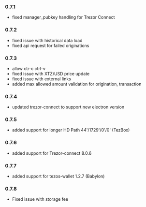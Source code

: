 ### 0.7.1
- fixed manager_pubkey handling for Trezor Connect

### 0.7.2
- fixed issue with historical data load 
- fixed api request for failed originations 

### 0.7.3
- allow ctr-c ctrl-v 
- fixed issue with XTZ/USD price update
- fixed issue with external links 
- added max allowed amount validation for origination, transaction

### 0.7.4
- updated trezor-connect to support new electron version

### 0.7.5
- added support for longer HD Path 44'/1729'/0'/0' (TezBox)

### 0.7.6
- added support for Trezor-connect 8.0.6

### 0.7.7
- added support for tezos-wallet 1.2.7 (Babylon)

### 0.7.8
- Fixed issue with storage fee

